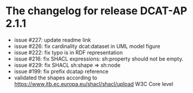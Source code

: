 # The changelog for release DCAT-AP 2.1.1

- issue #227: update readme link 
- issue #226: fix cardinality dcat:dataset in UML model figure
- issue #222: fix typo is in RDF representation 
- issue #216: fix SHACL expressions: sh:property should not be empty.
- issue #229: fix SHACL sh:shape => sh:node
- issue #199: fix prefix dcatap reference
- validated the shapes according to https://www.itb.ec.europa.eu/shacl/shacl/upload W3C Core level
